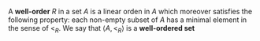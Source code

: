 A **well-order** $R$ in a set $A$ is a linear orden in $A$ which moreover satisfies the following property: each non-empty subset of $A$ has a minimal element in the sense of $<_{R}$. We say that $\langle A, <_{R}\rangle$ is a **well-ordered set**